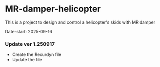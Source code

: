 # MR-damper-helicopter
This is a project to design and control a helicopter's skids with MR damper

Date-start: 2025-09-16

### Update ver 1.250917

- Create the Recurdyn file
- Update the file